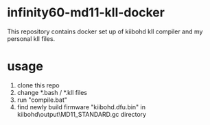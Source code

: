# infinity60-md11-kll-docker
This repository contains docker set up of kiibohd kll compiler and my personal kll files.

# usage

1. clone this repo
2. change *.bash / *.kll files
3. run "compile.bat"
4. find newly build firmware "kiibohd.dfu.bin" in kiibohd\output\MD11_STANDARD.gc directory

